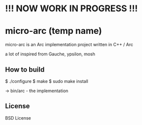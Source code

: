 # !!! NOW WORK IN PROGRESS !!!

# micro-arc (temp name)

micro-arc is an Arc implementation project written in C++ / Arc

a lot of inspired from Gauche, ypsilon, mosh

## How to build

$ ./configure
$ make
$ sudo make install

-> bin/arc - the implementation

## License

BSD License

